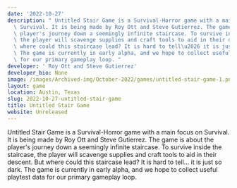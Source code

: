 ```yaml
---
date: '2022-10-27'
description: " Untitled Stair Game is a Survival-Horror game with a main focus on\
  \ Survival. It is being made by Roy Ott and Steve Gutierrez. The game is about the\
  \ player's journey down a seemingly infinite staircase. To survive inside the staircase,\
  \ the player will scavenge supplies and craft tools to aid in their descent. But\
  \ where could this staircase lead? It is hard to tell\u2026 it is just so dark.\
  \ The game is currently in early alpha, and we hope to collect useful playtest data\
  \ for our primary gameplay loop. "
developer: ' Roy Ott and Steve Gutierrez'
developer_bio: None
image: /images/Archived-img/October-2022/games/untitled-stair-game-1.png
layout: game
location: Austin, Texas
slug: 2022-10-27-untitled-stair-game
title: Untitled Stair Game
website: Unreleased
---
```


 Untitled Stair Game is a Survival-Horror game with a main focus on Survival. It is being made by Roy Ott and Steve Gutierrez. The game is about the player's journey down a seemingly infinite staircase. To survive inside the staircase, the player will scavenge supplies and craft tools to aid in their descent. But where could this staircase lead? It is hard to tell… it is just so dark. The game is currently in early alpha, and we hope to collect useful playtest data for our primary gameplay loop. 